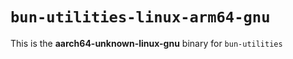 # `bun-utilities-linux-arm64-gnu`

This is the **aarch64-unknown-linux-gnu** binary for `bun-utilities`
